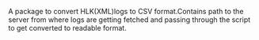 A package to convert HLK(XML)logs to CSV format.Contains path to the server from where logs are getting fetched and passing through the script to get converted to readable format.
